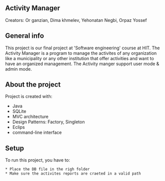 ## Activity Manager

Creators: Or ganzian, Dima khmelev, Yehonatan Negbi, Orpaz Yossef

## General info
This project is our final project at 'Software engineering' course at HIT.
The Activity Manager is a program to manage the activites of any organization like a municipality or any other institution that offer activities and want to have an organized management.
The Activity manger support user mode & admin mode.
	
## About the project
Project is created with:
* Java
* SQLite
* MVC architecture
* Design Patterns: Factory, Singleton
* Eclips
* command-line interface
	
## Setup
To run this project, you have to:

```
* Place the DB file in the righ folder
* Make sure the activites reports are craeted in a valid path



```
